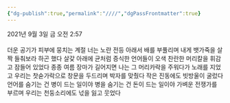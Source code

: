 ```yaml
---
{"dg-publish":true,"permalink":"////","dgPassFrontmatter":true}
---
```


2021년 9월 3일 금 오전 2:57<br/>
<br/>
더운 공기가 피부에 뭉치는 계절 너는 노란 전등 아래서 배를 부풀리며 내게 뱃가죽을 살짝 들춰보라 하곤 했다 살갗 아래에 균처럼 증식한 언어들이 오색 찬란한 머리칼을 휘감고 잠들어 있었다 종종 여름 장마가 길어지면 나는 그 머리카락을 주워다가 노래를 지었고 우리는 찻숟가락으로 창문을 두드리며 박자를 맞췄다 작은 진동에도 빗방울이 굴렀다 언어를 숨기는 건 병이 드는 일이야 병을 숨기는 건 돈이 드는 일이야 가벼운 전쟁가를 부르며 우리는 천둥소리에도 넋을 잃고 웃었다<br/>
